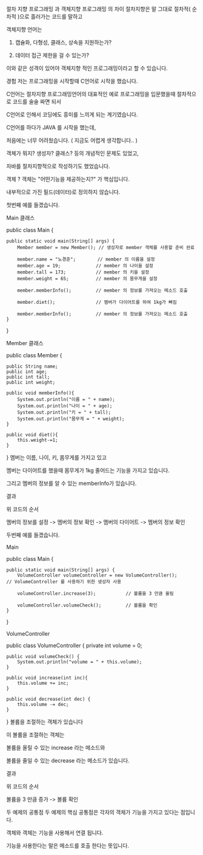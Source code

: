 절차 지향 프로그래밍 과 객체지향 프로그래밍 의 차이
절차지향은 말 그대로 절차적( 순차적 )으로 흘러가는 코드를 말하고

객체지향 언어는

1. 캡슐화, 다형성, 클래스, 상속을 지원하는가?

2. 데이터 접근 제한을 걸 수 있는가?

이와 같은 성격이 있어야 객체지향 적인 프로그래밍이라고 할 수 있습니다.

경험
저는 프로그래밍을 시작할때 C언어로  시작을 했습니다.

C언어는 절차지향 프로그래밍언어의 대표적인 예로 프로그래밍을 입문했을때 절차적으로 코드를 술술 짜면 되서

C언어로 인해서 코딩에도 흥미를 느끼게 되는 계기였습니다.



C언어를 하다가 JAVA 를 시작을 했는데,

처음에는 너무 어려웠습니다. ( 지금도 어렵게 생각합니다.. )



객체가 뭐지? 생성자? 클래스? 등의 개념적인 문제도 있었고,

자바를 절차지향적으로 작성하기도 했었습니다.

객체 ?
객체는 "어떤기능을 제공하는지?" 가 핵심입니다.

내부적으로 가진 필드(데이터)로 정의하지 않습니다.



첫번째 예를 들겠습니다.



Main 클래스

public class Main {

    public static void main(String[] args) {
        Member member = new Member(); // 생성자로 member 객체를 사용할 준비 완료

        member.name = "노경준";        // member 의 이름을 설정
        member.age = 19;             // member 의 나이을 설정
        member.tall = 173;           // member 의 키을 설정
        member.weight = 65;          // member 의 몸무게을 설정

        member.memberInfo();         // member 의 정보를 가져오는 메소드 호출

        member.diet();               // 멤버가 다이어트를 하여 1kg가 빠짐

        member.memberInfo();         // member 의 정보를 가져오는 메소드 호출
    }

}


Member 클래스

public class Member {

    public String name;
    public int age;
    public int tall;
    public int weight;

    public void memberInfo(){
        System.out.println("이름 = " + name);
        System.out.println("나이 = " + age);
        System.out.println("키 = " + tall);
        System.out.println("몸무게 = " + weight);
    }

    public void diet(){
        this.weight-=1;
    }
}
멤버는 이름, 나이, 키, 몸무게를 가지고 있고

멤버는 다이어트를 했을때 몸무게가 1kg 줄어드는 기능을 가지고 있습니다.

그리고 멤버의 정보를 알 수 있는 memberInfo가 있습니다.



결과


위 코드의 순서

멤버의 정보를 설정 -> 멤버의 정보 확인 -> 멤버의 다이어트 -> 멤버의 정보 확인



두번째 예를 들겠습니다.



Main

public class Main {

    public static void main(String[] args) {
        VolumeController volumeController = new VolumeController();        // VolumeController 를 사용하기 위한 생성자 사용

        volumeController.increase(3);           // 볼륨을 3 만큼 올림

        volumeController.volumeCheck();         // 볼륨을 확인
    }
}


VolumeController

public class VolumeController {
private int volume = 0;

    public void volumeCheck() {
        System.out.println("volume = " + this.volume);
    }

    public void increase(int inc){
        this.volume += inc;
    }

    public void decrease(int dec) {
        this.volume -= dec;
    }

}
볼륨을 조절하는 객체가 있습니다

이 볼륨을 조절하는 객체는

볼륨을 올릴 수 있는 increase 라는 메소드와

볼륨을 줄일 수 있는 decrease 라는 메소드가 있습니다.





결과


위 코드의 순서

볼륨을 3 만큼 증가 -> 볼륨 확인

두 예제의 공통점
두 예제의 핵심 공통점은 각자의 객체가 기능을 가지고 있다는 점입니다.

객체와 객체는 기능을 사용해서 연결 됩니다.

기능을 사용한다는 말은 메소드를 호출 한다는 뜻입니다.
